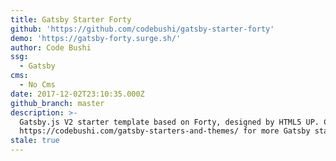```yaml
---
title: Gatsby Starter Forty
github: 'https://github.com/codebushi/gatsby-starter-forty'
demo: 'https://gatsby-forty.surge.sh/'
author: Code Bushi
ssg:
  - Gatsby
cms:
  - No Cms
date: 2017-12-02T23:10:35.000Z
github_branch: master
description: >-
  Gatsby.js V2 starter template based on Forty, designed by HTML5 UP. Check out
  https://codebushi.com/gatsby-starters-and-themes/ for more Gatsby starters.
stale: true
---
```

